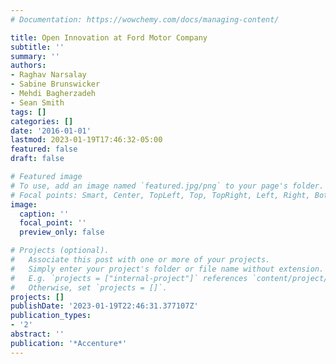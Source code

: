 ```yaml
---
# Documentation: https://wowchemy.com/docs/managing-content/

title: Open Innovation at Ford Motor Company
subtitle: ''
summary: ''
authors:
- Raghav Narsalay
- Sabine Brunswicker
- Mehdi Bagherzadeh
- Sean Smith
tags: []
categories: []
date: '2016-01-01'
lastmod: 2023-01-19T17:46:32-05:00
featured: false
draft: false

# Featured image
# To use, add an image named `featured.jpg/png` to your page's folder.
# Focal points: Smart, Center, TopLeft, Top, TopRight, Left, Right, BottomLeft, Bottom, BottomRight.
image:
  caption: ''
  focal_point: ''
  preview_only: false

# Projects (optional).
#   Associate this post with one or more of your projects.
#   Simply enter your project's folder or file name without extension.
#   E.g. `projects = ["internal-project"]` references `content/project/deep-learning/index.md`.
#   Otherwise, set `projects = []`.
projects: []
publishDate: '2023-01-19T22:46:31.377107Z'
publication_types:
- '2'
abstract: ''
publication: '*Accenture*'
---
```

